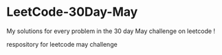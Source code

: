 # LeetCode-30Day-May

My solutions for every problem in the 30 day May challenge on leetcode !

respository for leetcode may challenge
